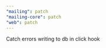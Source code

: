 ```yaml
---
"mailing": patch
"mailing-core": patch
"web": patch
---
```


Catch errors writing to db in click hook
